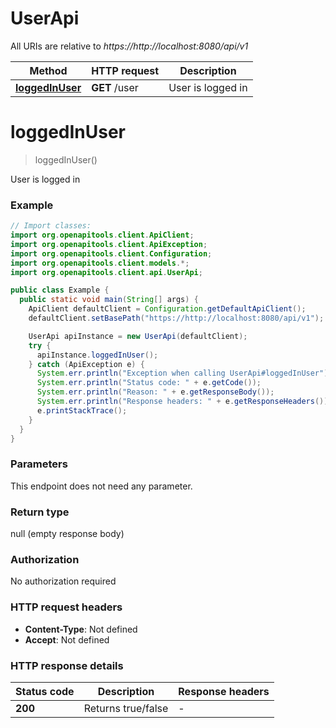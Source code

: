 # UserApi

All URIs are relative to *https://http://localhost:8080/api/v1*

Method | HTTP request | Description
------------- | ------------- | -------------
[**loggedInUser**](UserApi.md#loggedInUser) | **GET** /user | User is logged in


<a name="loggedInUser"></a>
# **loggedInUser**
> loggedInUser()

User is logged in

### Example
```java
// Import classes:
import org.openapitools.client.ApiClient;
import org.openapitools.client.ApiException;
import org.openapitools.client.Configuration;
import org.openapitools.client.models.*;
import org.openapitools.client.api.UserApi;

public class Example {
  public static void main(String[] args) {
    ApiClient defaultClient = Configuration.getDefaultApiClient();
    defaultClient.setBasePath("https://http://localhost:8080/api/v1");

    UserApi apiInstance = new UserApi(defaultClient);
    try {
      apiInstance.loggedInUser();
    } catch (ApiException e) {
      System.err.println("Exception when calling UserApi#loggedInUser");
      System.err.println("Status code: " + e.getCode());
      System.err.println("Reason: " + e.getResponseBody());
      System.err.println("Response headers: " + e.getResponseHeaders());
      e.printStackTrace();
    }
  }
}
```

### Parameters
This endpoint does not need any parameter.

### Return type

null (empty response body)

### Authorization

No authorization required

### HTTP request headers

 - **Content-Type**: Not defined
 - **Accept**: Not defined

### HTTP response details
| Status code | Description | Response headers |
|-------------|-------------|------------------|
**200** | Returns true/false |  -  |

